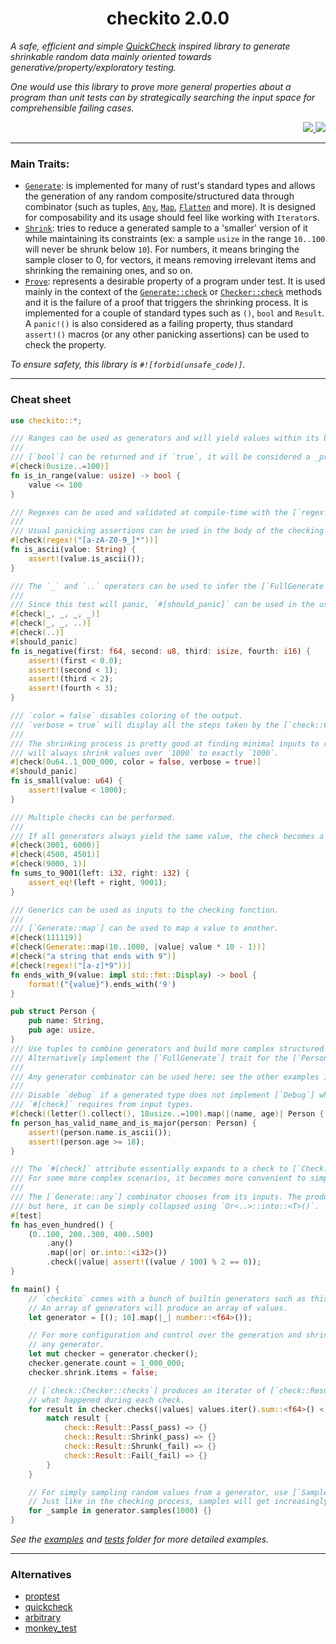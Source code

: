 <div align="center"> <h1> checkito 2.0.0 </h1> </div>

<p align="center">
    <em> 

A safe, efficient and simple [QuickCheck](https://hackage.haskell.org/package/QuickCheck) inspired library to generate shrinkable random data mainly oriented towards generative/property/exploratory testing.

One would use this library to prove more general properties about a program than unit tests can by strategically searching the input space for comprehensible failing cases.
    </em>
</p>

<div align="right">
    <a href="https://github.com/Magicolo/checkito/actions/workflows/test.yml"> <img src="https://github.com/Magicolo/checkito/actions/workflows/test.yml/badge.svg"> </a>
    <a href="https://crates.io/crates/checkito"> <img src="https://img.shields.io/crates/v/checkito.svg"> </a>
</div>
<p/>

---
### Main Traits:
-   [`Generate`](src/generate.rs): is implemented for many of rust's standard types and allows the generation of any random composite/structured data through combinator (such as tuples, [`Any`](src/any.rs), [`Map`](src/map.rs), [`Flatten`](src/flatten.rs) and more). It is designed for composability and its usage should feel like working with `Iterator`s.
-   [`Shrink`](src/shrink.rs): tries to reduce a generated sample to a 'smaller' version of it while maintaining its constraints (ex: a sample `usize` in the range `10..100` will never be shrunk below `10`). For numbers, it means bringing the sample closer to 0, for vectors, it means removing irrelevant items and shrinking the remaining ones, and so on.
-   [`Prove`](src/prove.rs): represents a desirable property of a program under test. It is used mainly in the context of the [`Generate::check`](src/generate.rs) or [`Checker::check`](src/check.rs) methods and it is the failure of a proof that triggers the shrinking process. It is implemented for a couple of standard types such as `()`, `bool` and `Result`. A `panic!()` is also considered as a failing property, thus standard `assert!()` macros (or any other panicking assertions) can be used to check the property.
   
*To ensure safety, this library is `#![forbid(unsafe_code)]`.*

---
### Cheat sheet

```rust
use checkito::*;

/// Ranges can be used as generators and will yield values within its bounds.
///
/// [`bool`] can be returned and if `true`, it will be considered a _proof_ of the property under test.
#[check(0usize..=100)]
fn is_in_range(value: usize) -> bool {
    value <= 100
}

/// Regexes can be used and validated at compile-time with the [`regex!`] macro.
///
/// Usual panicking assertions can be used in the body of the checking function.
#[check(regex!("[a-zA-Z0-9_]*"))]
fn is_ascii(value: String) {
    assert!(value.is_ascii());
}

/// The `_` and `..` operators can be used to infer the [`FullGenerate`] generator implementation for a type.
///
/// Since this test will panic, `#[should_panic]` can be used in the usual way.
#[check(_, _, _, _)]
#[check(_, _, ..)]
#[check(..)]
#[should_panic]
fn is_negative(first: f64, second: u8, third: isize, fourth: i16) {
    assert!(first < 0.0);
    assert!(second < 1);
    assert!(third < 2);
    assert!(fourth < 3);
}

/// `color = false` disables coloring of the output.
/// `verbose = true` will display all the steps taken by the [`check::Checker`] while generating and shrinking values.
///
/// The shrinking process is pretty good at finding minimal inputs to reproduce a failing property and in this case, it
/// will always shrink values over `1000` to exactly `1000`.
#[check(0u64..1_000_000, color = false, verbose = true)]
#[should_panic]
fn is_small(value: u64) {
    assert!(value < 1000);
}

/// Multiple checks can be performed.
///
/// If all generators always yield the same value, the check becomes a parameterized unit test and will run only once.
#[check(3001, 6000)]
#[check(4500, 4501)]
#[check(9000, 1)]
fn sums_to_9001(left: i32, right: i32) {
    assert_eq!(left + right, 9001);
}

/// Generics can be used as inputs to the checking function.
///
/// [`Generate::map`] can be used to map a value to another.
#[check(111119)]
#[check(Generate::map(10..1000, |value| value * 10 - 1))]
#[check("a string that ends with 9")]
#[check(regex!("[a-z]*9"))]
fn ends_with_9(value: impl std::fmt::Display) -> bool {
    format!("{value}").ends_with('9')
}

pub struct Person {
    pub name: String,
    pub age: usize,
}
/// Use tuples to combine generators and build more complex structured types.
/// Alternatively implement the [`FullGenerate`] trait for the [`Person`] struct.
///
/// Any generator combinator can be used here; see the other examples in the _examples_ folder for more details.
///
/// Disable `debug` if a generated type does not implement [`Debug`] which removes the only requirement that
/// `#[check]` requires from input types.
#[check((letter().collect(), 18usize..=100).map(|(name, age)| Person { name, age }), debug = false)]
fn person_has_valid_name_and_is_major(person: Person) {
    assert!(person.name.is_ascii());
    assert!(person.age >= 18);
}

/// The `#[check]` attribute essentially expands to a check to [`Check::check`] with pretty printing.
/// For some more complex scenarios, it becomes more convenient to simply call the [`ChecK::check`] manually.
///
/// The [`Generate::any`] combinator chooses from its inputs. The produced `Or<..>` preserves the information about the choice
/// but here, it can be simply collapsed using `Or<..>::into::<T>()`.
#[test]
fn has_even_hundred() {
    (0..100, 200..300, 400..500)
        .any()
        .map(|or| or.into::<i32>())
        .check(|value| assert!((value / 100) % 2 == 0));
}

fn main() {
    // `checkito` comes with a bunch of builtin generators such as this generic number generator.
    // An array of generators will produce an array of values.
    let generator = [(); 10].map(|_| number::<f64>());

    // For more configuration and control over the generation and shrinking processes, retrieve a [`check::Checker`] from
    // any generator.
    let mut checker = generator.checker();
    checker.generate.count = 1_000_000;
    checker.shrink.items = false;

    // [`check::Checker::checks`] produces an iterator of [`check::Result`] which hold rich information about
    // what happened during each check.
    for result in checker.checks(|values| values.iter().sum::<f64>() < 1000.0) {
        match result {
            check::Result::Pass(_pass) => {}
            check::Result::Shrink(_pass) => {}
            check::Result::Shrunk(_fail) => {}
            check::Result::Fail(_fail) => {}
        }
    }

    // For simply sampling random values from a generator, use [`Sample::samples`].
    // Just like in the checking process, samples will get increasingly larger.
    for _sample in generator.samples(1000) {}
}
```

_See the [examples](examples/) and [tests](tests/) folder for more detailed examples._

---

### Alternatives
- [proptest](https://crates.io/crates/proptest)
- [quickcheck](https://crates.io/crates/quickcheck)
- [arbitrary](https://crates.io/crates/arbitrary)
- [monkey_test](https://crates.io/crates/monkey_test)


